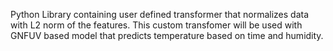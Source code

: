 Python Library containing user defined transformer that normalizes data with L2 norm of the features. This custom transfomer will be used with GNFUV based model that predicts temperature based on time and humidity.
